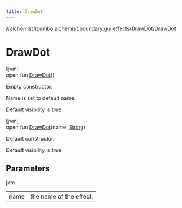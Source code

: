 ```yaml
---
title: DrawDot
---
```

//[alchemist](../../../index.html)/[it.unibo.alchemist.boundary.gui.effects](../index.html)/[DrawDot](index.html)/[DrawDot](-draw-dot.html)



# DrawDot



[jvm]\
open fun [DrawDot](-draw-dot.html)()



Empty constructor. 



 Name is set to default name. 



 Default visibility is true.





[jvm]\
open fun [DrawDot](-draw-dot.html)(name: [String](https://docs.oracle.com/javase/8/docs/api/java/lang/String.html))



Default constructor. 



 Default visibility is true.



## Parameters


jvm

| | |
|---|---|
| name | the name of the effect. |




